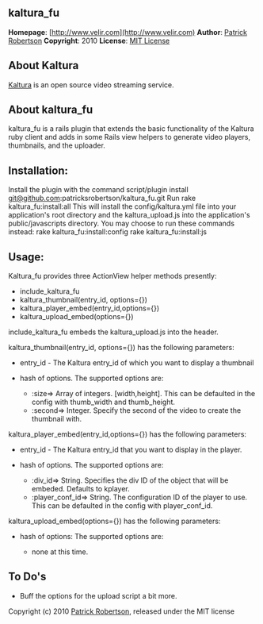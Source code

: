 kaltura_fu
--------------
**Homepage**: [http://www.velir.com](http://www.velir.com)
**Author**: [Patrick Robertson](mailto:patrick.robertson@velir.com)
**Copyright**: 2010
**License**: [MIT License](file:MIT-LICENSE)

About Kaltura
----------------
[Kaltura](http://kaltura.org/) is an open source video streaming service.

About kaltura_fu
------------------

kaltura_fu is a rails plugin that extends the basic functionality of the Kaltura ruby client and adds in some Rails view helpers to generate video players, thumbnails, and the uploader.

Installation:
-------------
Install the plugin with the command 
	script/plugin install git@github.com:patricksrobertson/kaltura_fu.git
Run 
	rake kaltura_fu:install:all
This will install the config/kaltura.yml file into your application's root directory and the kaltura_upload.js into the application's public/javascripts directory.  You may choose to run these commands instead:
	rake kaltura_fu:install:config
	rake kaltura_fu:install:js
	

Usage:
------
Kaltura_fu provides three ActionView helper methods presently:

* include_kaltura_fu
* kaltura_thumbnail(entry_id, options={})
* kaltura_player_embed(entry_id,options={})
* kaltura_upload_embed(options={})

include_kaltura_fu embeds the kaltura_upload.js into the header.

kaltura_thumbnail(entry_id, options={}) has the following parameters:

* entry_id - The Kaltura entry_id of which you want to display a thumbnail
* hash of options.  The supported options are:

	* :size=> Array of integers.  [width,height].  This can be defaulted in the config with thumb_width and thumb_height.
	* :second=> Integer.  Specify the second of the video to create the thumbnail with.
	
kaltura_player_embed(entry_id,options={}) has the following parameters:

* entry_id - The Kaltura entry_id that you want to display in the player.
* hash of options.  The supported options are:

	* :div_id=> String.  Specifies the div ID of the object that will be embeded.  Defaults to kplayer.
	* :player_conf_id=> String.  The configuration ID of the player to use.  This can be defaulted in the config with player_conf_id.
	
kaltura_upload_embed(options={}) has the following parameters:

* hash of options:  The supported options are:

	* none at this time.
	

To Do's
-------
* Buff the options for the upload script a bit more.  

Copyright (c) 2010 [Patrick Robertson](http://www.velir.com), released under the MIT license